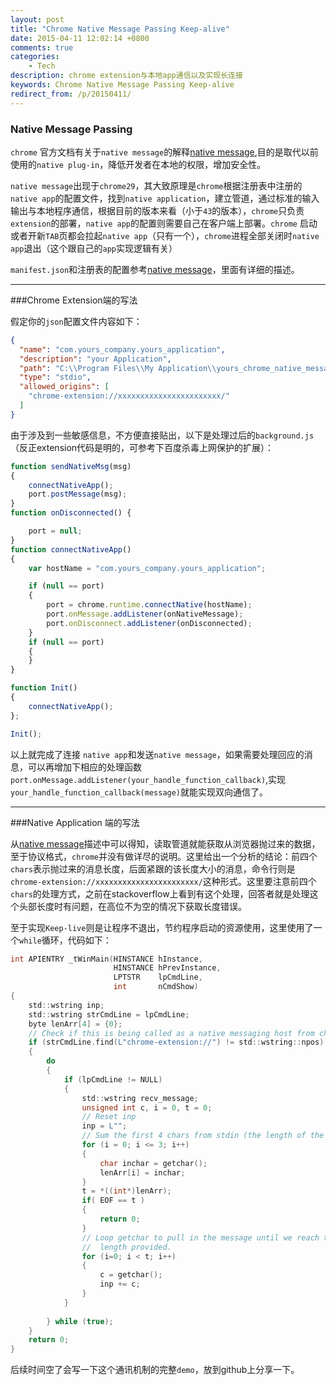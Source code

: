 ```yaml
---
layout: post
title: "Chrome Native Message Passing Keep-alive"
date: 2015-04-11 12:02:14 +0800
comments: true
categories:
    - Tech
description: chrome extension与本地app通信以及实现长连接
keywords: Chrome Native Message Passing Keep-alive
redirect_from: /p/20150411/
---
```


### Native Message Passing
`chrome` 官方文档有关于`native message`的解释[native message][],目的是取代以前使用的`native plug-in`，降低开发者在本地的权限，增加安全性。

`native message`出现于`chrome29`，其大致原理是`chrome`根据注册表中注册的`native app`的配置文件，找到`native application`，建立管道，通过标准的输入输出与本地程序通信，根据目前的版本来看（小于`43`的版本），`chrome`只负责`extension`的部署，`native app`的配置则需要自己在客户端上部署。`chrome` 启动或者开新`TAB`页都会拉起`native app`（只有一个），`chrome`进程全部关闭时`native app`退出（这个跟自己的`app`实现逻辑有关）

[native message]: https://developer.chrome.com/extensions/nativeMessaging

<!-- more -->

`manifest.json`和注册表的配置参考[native message][]，里面有详细的描述。

---
###Chrome Extension端的写法

假定你的`json`配置文件内容如下：

```json
{
  "name": "com.yours_company.yours_application",
  "description": "your Application",
  "path": "C:\\Program Files\\My Application\\yours_chrome_native_messaging_host.exe",
  "type": "stdio",
  "allowed_origins": [
    "chrome-extension://xxxxxxxxxxxxxxxxxxxxxxx/"
  ]
}
```

由于涉及到一些敏感信息，不方便直接贴出，以下是处理过后的`background.js`（反正extension代码是明的，可参考下百度杀毒上网保护的扩展）：

```js
function sendNativeMsg(msg) 
{
	connectNativeApp();
	port.postMessage(msg);
}
function onDisconnected() {

    port = null;
}
function connectNativeApp() 
{
    var hostName = "com.yours_company.yours_application";

    if (null == port) 
    {
    	port = chrome.runtime.connectNative(hostName);     
        port.onMessage.addListener(onNativeMessage);
        port.onDisconnect.addListener(onDisconnected);
    }
    if (null == port) 
    {
    }
}

function Init()
{
    connectNativeApp();
};

Init();
```
以上就完成了连接 `native app`和发送`native message`，如果需要处理回应的消息，可以再增加下相应的处理函数` port.onMessage.addListener(your_handle_function_callback)`,实现`your_handle_function_callback(message)`就能实现双向通信了。

---
###Native Application 端的写法

从[native message][]描述中可以得知，读取管道就能获取从浏览器抛过来的数据，至于协议格式，`chrome`并没有做详尽的说明。这里给出一个分析的结论：前四个`chars`表示抛过来的消息长度，后面紧跟的该长度大小的消息，命令行则是`chrome-extension://xxxxxxxxxxxxxxxxxxxxxxx/`这种形式。这里要注意前四个`chars`的处理方式，之前在stackoverflow上看到有这个处理，回答者就是处理这个头部长度时有问题，在高位不为空的情况下获取长度错误。

至于实现`Keep-live`则是让程序不退出，节约程序启动的资源使用，这里使用了一个`while`循环，代码如下：

```c
int APIENTRY _tWinMain(HINSTANCE hInstance,
					   HINSTANCE hPrevInstance,
					   LPTSTR    lpCmdLine,
					   int       nCmdShow)
{
	std::wstring inp;
	std::wstring strCmdLine = lpCmdLine;
	byte lenArr[4] = {0};
	// Check if this is being called as a native messaging host from chrome
	if (strCmdLine.find(L"chrome-extension://") != std::wstring::npos)
	{
		do 
		{
			if (lpCmdLine != NULL) 
			{
				std::wstring recv_message;
				unsigned int c, i = 0, t = 0;
				// Reset inp
				inp = L"";
				// Sum the first 4 chars from stdin (the length of the message passed).
				for (i = 0; i <= 3; i++) 
				{
					char inchar = getchar();
					lenArr[i] = inchar;
				}
				t = *((int*)lenArr);
				if( EOF == t )
				{
					return 0;
				}
				// Loop getchar to pull in the message until we reach the total
				//  length provided.
				for (i=0; i < t; i++)
				{
					c = getchar();
					inp += c;
				}
			}
			
		} while (true);
	}
	return 0;
}
```

后续时间空了会写一下这个通讯机制的完整`demo`，放到github上分享一下。
